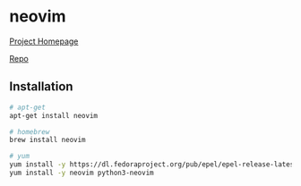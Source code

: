 # neovim

[Project Homepage](https://neovim.io/)

[Repo](https://github.com/neovim/neovim)

## Installation

```sh
# apt-get
apt-get install neovim

# homebrew
brew install neovim

# yum
yum install -y https://dl.fedoraproject.org/pub/epel/epel-release-latest-7.noarch.rpm
yum install -y neovim python3-neovim
```
